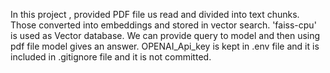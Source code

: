 In this project , provided PDF file us read and divided into text chunks. Those converted into embeddings and stored in vector search.
'faiss-cpu' is used as Vector database.
We can provide query to model and then using pdf file model gives an answer.
OPENAI_Api_key is kept in .env file and it is included in .gitignore file and it is not committed.